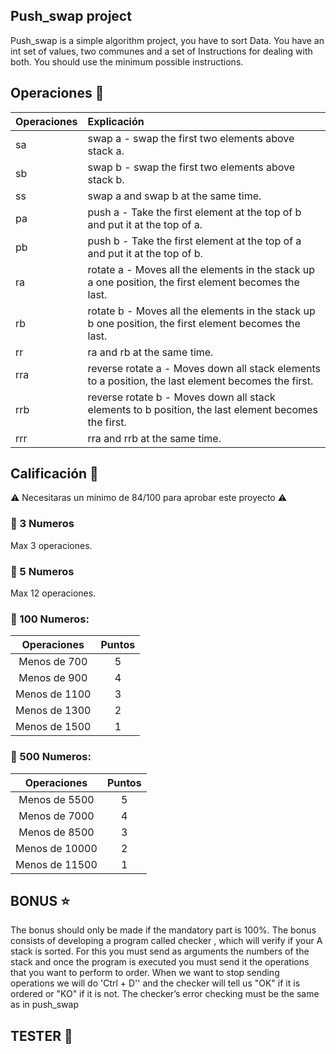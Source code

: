 ## Push_swap project 


Push_swap is a simple algorithm project, you have to sort
Data. You have an int set of values, two communes and a set of
Instructions for dealing with both. You should use the minimum possible instructions.

## Operaciones 🔁

| Operaciones | Explicación |
| :--- | :--- |
| sa | swap a - swap the first two elements above stack a. |
| sb | swap b - swap the first two elements above stack b. |
| ss | swap a and swap b at the same time. |
| pa | push a -  Take the first element at the top of b and put it at the top of a. |
| pb | push b -  Take the first element at the top of a and put it at the top of b. |
| ra | rotate a - Moves all the elements in the stack up a one position, the first element becomes the last. |
| rb | rotate b - Moves all the elements in the stack up b one position, the first element becomes the last. |
| rr | ra and rb at the same time. |
| rra | reverse rotate a - Moves down all stack elements to a position, the last element becomes the first. |
| rrb | reverse rotate b - Moves down all stack elements to b position, the last element becomes the first. |
| rrr | rra and rrb at the same time. |

## Calificación 💯

⚠️ Necesitaras un mínimo de 84/100 para aprobar este proyecto ⚠️

### 🔹 3 Numeros

Max 3 operaciones.

### 🔹 5 Numeros

Max 12 operaciones. 

### 🔹 100 Numeros:

| Operaciones | Puntos |
| :---: | :---: |
| Menos de 700 | 5 |
| Menos de 900 | 4 |
| Menos de 1100 | 3 |
| Menos de 1300 | 2 |
| Menos de 1500 | 1 |

### 🔹 500 Numeros: 

| Operaciones | Puntos |
| :---: | :---: |
| Menos de 5500 | 5 |
| Menos de 7000 | 4 |
| Menos de 8500 | 3 |
| Menos de 10000 | 2 |
| Menos de 11500 | 1 |

## BONUS ⭐️
The bonus should only be made if the mandatory part is 100%. The bonus consists of developing a program called checker , which will verify
if your A stack is sorted. For this you must send as arguments the numbers of the stack and once the program is executed you must send it the operations that you want to perform to order. When we want to stop sending operations we will do 'Ctrl + D'' and the checker will tell us "OK" if it is ordered or "KO" if it is not. The checker’s error checking must be the same as in push_swap
## TESTER  👾
